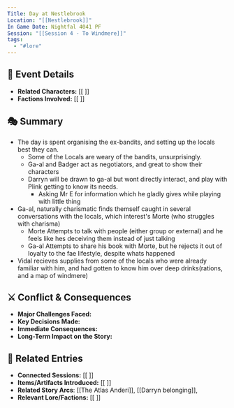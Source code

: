 ```yaml
---
Title: Day at Nestlebrook
Location: "[[Nestlebrook]]"
In Game Date: Nightfal 4041 PF
Session: "[[Session 4 - To Windmere]]"
tags:
  - "#lore"
---
```


## 📆 Event Details
- **Related Characters:** [[ ]]  
- **Factions Involved:** [[ ]]  

## 🎭 Summary
- The day is spent organising the ex-bandits, and setting up the locals best they can.
	- Some of the Locals are weary of the bandits, unsurprisingly.
	- Ga-al and Badger act as negotiators, and great to show their characters
	- Darryn will be drawn to ga-al but wont directly interact, and play with Plink getting to know its needs.
		- Asking Mr E for information which he gladly gives while playing with little thing
- Ga-al, naturally charismatic finds themself caught in several conversations with the locals, which interest's Morte (who struggles with charisma)
	- Morte Attempts to talk with people (either group or external) and he feels like hes deceiving them instead of just talking
	- Ga-al Attempts to share his book with Morte, but he rejects it out of loyalty to the fae lifestyle, despite whats happened
- Vidal recieves supplies from some of the locals who were already familiar with him, and had gotten to know him over deep drinks(rations, and a map of windmere)


## ⚔️ Conflict & Consequences
- **Major Challenges Faced:**  
- **Key Decisions Made:**  
- **Immediate Consequences:**  
- **Long-Term Impact on the Story:**  

## 🔗 Related Entries
- **Connected Sessions:** [[ ]]  
- **Items/Artifacts Introduced:** [[ ]]  
- **Related Story Arcs**: [[The Atlas Anderi]], [[Darryn belonging]], 
- **Relevant Lore/Factions:** [[ ]]  
